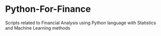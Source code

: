 # Python-For-Finance
Scripts related to Financial Analysis using Python language with Statistics and Machine Learning methods

